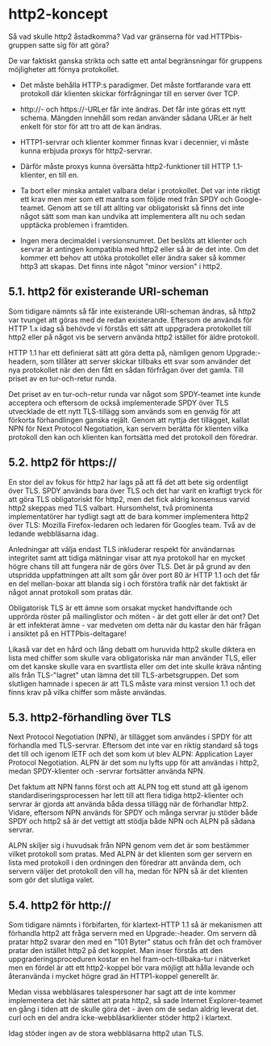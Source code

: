 # http2-koncept

Så vad skulle http2 åstadkomma? Vad var gränserna för vad HTTPbis-gruppen
satte sig för att göra?

De var faktiskt ganska strikta och satte ett antal begränsningar för gruppens
möjligheter att förnya protokollet.

- Det måste behålla HTTP:s paradigmer. Det måste fortfarande vara ett protokoll
  där klienten skickar förfrågningar till en server över TCP.

- http://- och https://-URLer får inte ändras. Det får inte göras ett nytt
  schema. Mängden innehåll som redan använder sådana URLer är helt enkelt för
  stor för att tro att de kan ändras.

- HTTP1-servrar och klienter kommer finnas kvar i decennier, vi måste kunna
  erbjuda proxys för http2-servrar.

- Därför måste proxys kunna översätta http2-funktioner till HTTP 1.1-klienter,
  en till en.

- Ta bort eller minska antalet valbara delar i protokollet. Det var inte
  riktigt ett krav men mer som ett mantra som följde med från SPDY och
  Google-teamet. Genom att se till att allting var obligatoriskt så finns det
  inte något sätt som man kan undvika att implementera allt nu och sedan
  upptäcka problemen i framtiden.

- Ingen mera decimaldel i versionsnumret. Det beslöts att klienter och
  servrar är antingen kompatibla med http2 eller så är de det inte. Om det
  kommer ett behov att utöka protokollet eller ändra saker så kommer http3 att
  skapas. Det finns inte något "minor version" i http2.

## 5.1. http2 för existerande URI-scheman

Som tidigare nämnts så får inte existerande URI-scheman ändras, så http2 var
tvunget att göras med de redan existerande. Eftersom de används för HTTP 1.x
idag så behövde vi förstås ett sätt att uppgradera protokollet till http2
eller på något vis be servern använda http2 istället för äldre protokoll.

HTTP 1.1 har ett definierat sätt att göra detta på, nämligen genom
Upgrade:-headern, som tillåter att server skickar tillbaks ett svar som
använder det nya protokollet när den den fått en sådan förfrågan över det
gamla. Till priset av en tur-och-retur runda.

Det priset av en tur-och-retur runda var något som SPDY-teamet inte kunde
acceptera och eftersom de också implementerade SPDY över TLS utvecklade de ett
nytt TLS-tillägg som används som en genväg för att förkorta förhandlingen
ganska rejält. Genom att nyttja det tillägget, kallat NPN för Next Protocol
Negotiation, kan servern berätta för klienten vilka protokoll den kan och
klienten kan fortsätta med det protokoll den föredrar.

## 5.2. http2 för https://

En stor del av fokus för http2 har lags på att få det att bete sig ordentligt
över TLS. SPDY används bara över TLS och det har varit en kraftigt tryck för
att göra TLS obligatoriskt för http2, men det fick aldrig konsensus varvid
http2 skeppas med TLS valbart. Hursomhelst, två prominenta implementatörer har
tydligt sagt att de bara kommer implementera http2 över TLS: Mozilla
Firefox-ledaren och ledaren för Googles team. Två av de ledande webbläsarna
idag.

Anledningar att välja endast TLS inkluderar respekt för användarnas integritet
samt att tidiga mätningar visar att nya protokoll har en mycket högre chans
till att fungera när de görs över TLS. Det är på grund av den utspridda
uppfattningen att allt som går över port 80 är HTTP 1.1 och det får en del
mellan-boxar att blanda sig i och förstöra trafik när det faktiskt är något
annat protokoll som pratas där.

Obligatorisk TLS är ett ämne som orsakat mycket handviftande och upprörda
röster på mailinglistor och möten - är det gott eller är det ont? Det är ett
infekterat ämne - var medveten om detta när du kastar den här frågan i
ansiktet på en HTTPbis-deltagare!

Likaså var det en hård och lång debatt om huruvida http2 skulle diktera en
lista med chiffer som skulle vara obligatoriska när man använder TLS, eller om
det kanske skulle vara en svartlista eller om det inte skulle kräva nånting
alls från TLS-"lagret" utan lämna det till TLS-arbetsgruppen. Det som
slutligen hamnade i specen är att TLS måste vara minst version 1.1 och det
finns krav på vilka chiffer som måste användas.

## 5.3. http2-förhandling över TLS

Next Protocol Negotiation (NPN), är tillägget som användes i SPDY för att
förhandla med TLS-servrar. Eftersom det inte var en riktig standard så togs
det till och igenom IETF och det som kom ut blev ALPN: Application Layer
Protocol Negotiation. ALPN är det som nu lyfts upp för att användas i http2,
medan SPDY-klienter och -servrar fortsätter använda NPN.

Det faktum att NPN fanns först och att ALPN tog ett stund att gå igenom
standardiseringsprocessen har lett till att flera tidiga http2-klienter och
servrar är gjorda att använda båda dessa tillägg när de förhandlar
http2. Vidare, eftersom NPN används för SPDY och många servrar ju stöder både
SPDY och http2 så är det vettigt att stödja både NPN och ALPN på sådana servrar.

ALPN skiljer sig i huvudsak från NPN genom vem det är som bestämmer vilket
protokoll som pratas. Med ALPN är det klienten som ger servern en lista med
protokoll i den ordningen den föredrar att använda dem, och servern väljer det
protokoll den vill ha, medan för NPN så är det klienten som gör det slutliga
valet.

## 5.4. http2 för http://

Som tidigare nämnts i förbifarten, för klartext-HTTP 1.1 så är mekanismen att
förhandla http2 att fråga servern med en Upgrade:-header. Om servern då pratar
http2 svarar den med en "101 Byter" status och från det och framöver pratar den
istället http2 på det kopplet. Man inser förstås att den
uppgraderingsproceduren kostar en hel fram-och-tillbaka-tur i nätverket men en
fördel är att ett http2-koppel bör vara möjligt att hålla levande och
återanvända i mycket högre grad än HTTP1-koppel generellt är.

Medan vissa webbläsares talespersoner har sagt att de inte kommer implementera
det här sättet att prata http2, så sade Internet Explorer-teamet en gång i
tiden att de skulle göra det - även om de sedan aldrig leverat det. curl och
en del andra icke-webbläsarklienter stöder http2 i klartext.

Idag stöder ingen av de stora webbläsarna http2 utan TLS.
